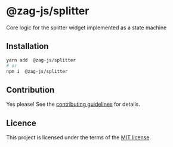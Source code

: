 # @zag-js/splitter

Core logic for the splitter widget implemented as a state machine

## Installation

```sh
yarn add  @zag-js/splitter
# or
npm i  @zag-js/splitter
```

## Contribution

Yes please! See the [contributing guidelines](https://github.com/chakra-ui/zag/blob/main/CONTRIBUTING.md) for details.

## Licence

This project is licensed under the terms of the [MIT license](https://github.com/chakra-ui/zag/blob/main/LICENSE).
